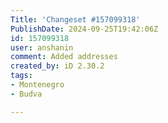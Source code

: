 ```yaml
---
Title: 'Changeset #157099318'
PublishDate: 2024-09-25T19:42:06Z
id: 157099318
user: anshanin
comment: Added addresses
created_by: iD 2.30.2
tags:
- Montenegro
- Budva

---
```

